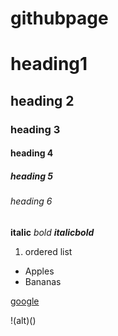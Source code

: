 # githubpage
# heading1

## heading 2

### heading 3

#### heading 4

##### heading 5

###### heading 6

**italic**
*bold*
***italicbold***

1. ordered list

- Apples
- Bananas

[google](https://www.google.com/)

!(alt)()
